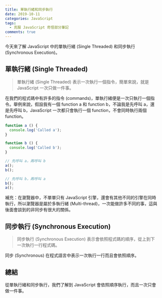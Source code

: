 ```yaml
---
title: 單執行緒和同步執行
date: 2019-10-11
categories: JavaScript
tags:
  - 克服 JavaScript 奇怪部分筆記
comments: true
---
```

今天來了解 JavaScript 中的單執行緒 (Single Threaded) 和同步執行 (Synchronous Execution)。


## 單執行緒 (Single Threaded)
> 單執行緒 (Single Threaded) 表示一次執行一個指令，簡單來說，就是 JavaScript 一次只做一件事。

在我們的程式碼中有許多的指令 (commands)，單執行緒便是一次只執行一個指令。舉例來說，假設我有一個 function a 和 function b，不論我是先呼叫 a，還是先呼叫 b，JavaScript 一次都只會執行一個 function，不會同時執行兩個 function。
``` JavaScript
function a () {
  console.log('Called a');
}

function b () {
  console.log('Called b');
}

// 先呼叫 a，再呼叫 b
a();
b();

// 先呼叫 b，再呼叫 a
b();
a();
```
補充：在瀏覽器中，不單單只有 JavaScript 引擎，還會有其他不同的引擎在同時執行，所以瀏覽器是屬於多執行緒 (Multi-thread)，一次能做許多不同的事，這與後面會談到的非同步有很大的關係。

## 同步執行 (Synchronous Execution)
> 同步執行 (Synchronous Execution) 表示會依照程式碼的順序，從上到下一次執行一行程式碼。

同步 (Synchronous) 在程式語言中表示一次執行一行而且會依照順序。

## 總結
從單執行緒和同步執行，我們了解到 JavaScript 會依照順序執行，而且一次只會做一件事。